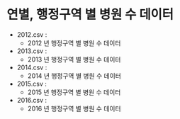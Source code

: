 # 연별, 행정구역 별 병원 수 데이터

+ 2012.csv :
    + 2012 년 행정구역 별 병원 수 데이터
+ 2013.csv :
  + 2013 년 행정구역 별 병원 수 데이터
+ 2014.csv :
  + 2014 년 행정구역 별 병원 수 데이터
+ 2015.csv :
  + 2015 년 행정구역 별 병원 수 데이터
+ 2016.csv :
  + 2016 년 행정구역 별 병원 수 데이터
